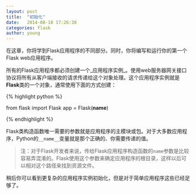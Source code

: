 ```yaml
---
layout: post
title:  "初始化"
date:   2014-08-18 17:26:38
categories: flask
author: young
---
```


在这章，你将学到Flask应用程序的不同部分。同时，你将编写和运行你的第一个Flask web应用程序。

所有的Flask应用程序都必须创建一个_应用程序实例_。使用web服务器网关接口协议将所有从客户端接收的请求传递给这个对象处理。这个应用程序实例就是**Flask**类的一个对象，通常使用下面的方式创建：
    
{% highlight python %}

from flask import Flask
app = Flask(__name__)

{% endhighlight %}

Flask类构造函数唯一需要的参数就是应用程序的主模块或包。对于大多数应用程序，Python的`__name__`变量就是那个正确的、你需要传递的值。

>注：对于Flask开发者来说，传给Flask应用程序构造函数的`name`参数是比较容易弄混淆的。Flask使用这个参数来确定应用程序的根目录，这样以后可以相对这个路径来找到资源文件。

稍后你可以看到更复杂的应用程序实例初始化，但是对于简单应用程序这些已经足够了。



